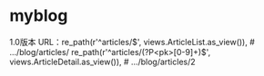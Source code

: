 # myblog
1.0版本 
URL：re_path(r'^articles/$', views.ArticleList.as_view()),   # .../blog/articles/
    re_path(r'^articles/(?P<pk>[0-9]+)$', views.ArticleDetail.as_view()),   # .../blog/articles/2
